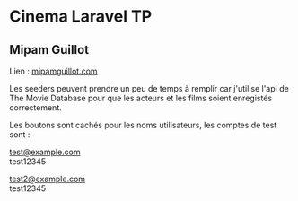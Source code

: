 # Cinema Laravel TP

## Mipam Guillot

Lien : [mipamguillot.com](https://mipamguillot.com)

Les seeders peuvent prendre un peu de temps à remplir car j'utilise l'api de The Movie Database pour que les acteurs et
les films soient enregistés correctement.

Les boutons sont cachés pour les noms utilisateurs, les comptes de test sont :

test@example.com<br>
test12345

test2@example.com <br>
test12345



